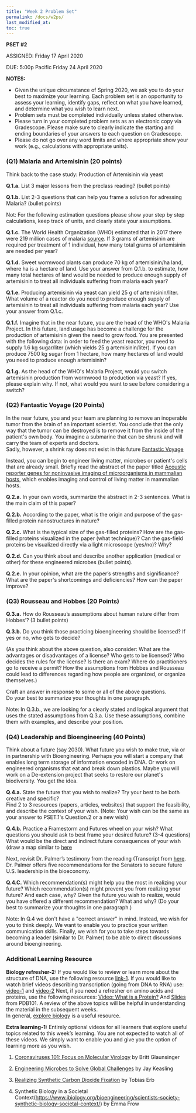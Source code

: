 ```yaml
---
title: "Week 2 Problem Set"
permalink: /docs/w2ps/
last_modified_at: 
toc: true
---
```


**PSET #2**

ASSIGNED: Friday 17 April 2020

DUE: 5:00p Pacific Friday 24 April 2020


**NOTES:**

- Given the unique circumstance of Spring 2020, we ask you to do your best to maximize your learning. Each problem set is an opportunity to assess your learning, identify gaps, reflect on what you have learned, and determine what you wish to learn next.
- Problem sets must be completed individually unless stated otherwise.
- Please turn in your completed problem sets as an electronic copy via Gradescope. Please make sure to clearly indicate the starting and ending boundaries of your answers to each question on Gradescope.
- Please do not go over any word limits and where appropriate show your work (e.g., calculations with appropriate units).


### (Q1) Malaria and Artemisinin (20 points)

Think back to the case study: Production of Artemisinin via yeast

**Q.1.a.** List 3 major lessons from the preclass reading? (bullet points)

**Q.1.b.** List 2-3 questions that can help you frame a solution for adressing Malaria? (bullet points)

Not:  For the following estimation questions please show your step by step calculations, keep track of units, and clearly state your assumptions. 

**Q.1.c.** The World Health Organization (WHO) estimated that in 2017 there were 219 million cases of malaria [source](https://www.who.int/en/news-room/fact-sheets/detail/malaria). If 3 grams of artemisinin are required per treatment of 1 individual, how many total grams of artemisinin are needed per year?

**Q.1.d.**  Sweet wormwood plants can produce 70 kg of artemisinin/ha land, where ha is a hectare of land.  Use your answer from Q.1.b. to estimate, how many total hectares of land would be needed to produce enough supply of artemisinin to treat all individuals suffering from malaria each year? 

**Q.1.e.**  Producing artemisinin via yeast can yield 25 g of artemisinin/liter. What volume of a reactor do you need to produce enough supply of artemisinin to treat all individuals suffering from malaria each year? Use your answer from Q.1.c.

**Q.1.f.**  Imagine that in the near future, you are the head of the WHO's Malaria Project.  In this future, land usage has become a challenge for the production of artemisinin given the need to grow food. You are presented with the following data: in order to feed the yeast reactor, you need to supply 1.6 kg sugar/liter (which yields 25 g artemisinin/liter). If you can produce 7500 kg sugar from 1 hectare, how many hectares of land would you need to produce enough artemisinin?

**Q.1.g.**  As the head of the WHO's Malaria Project, would you switch artemisinin production from wormwood to production via yeast?  If yes, please explain why. If not, what would you want to see before considering a switch?  

### (Q2) Fantastic Voyage (20 Points)

In the near future, you and your team are planning to remove an inoperable tumor from the brain of an important scientist. You conclude that the only way that the tumor can be destroyed is to remove it from the inside of the patient's own body. You imagine a submarine that can be shrunk and will carry the team of experts and doctors.            
Sadly, however, a shrink ray does not exist in this future [Fantastic Voyage](https://www.imdb.com/title/tt0060397/)

Instead, you can begin to engineer living matter, microbes or patient's cells that are already small.
Briefly read the abstract of the paper titled [Acoustic reporter genes for noninvasive imaging of microorganisms in mammalian hosts](https://www.nature.com/articles/nature25021), which enables imaging and control of living matter in mammalian hosts.

**Q.2.a.** In your own words, summarize the abstract in 2-3 sentences. What is the main claim of this paper?

**Q.2.b.** According to the paper, what is the origin and purpose of the gas-filled protein nanostructures in nature?  

**Q.2.c.** What is the typical size of the gas-filled proteins?  How are the gas-filled proteins visualized in the paper (what technique)?  Can the gas-field proteins be visualized directly via a light microscope (yes/no)? Why? 

**Q.2.d.** Can you think about and describe another application (medical or other) for these engineered microbes (bullet points). 

**Q.2.e.** In your opinion, what are the paper’s strengths and significance?  What are the paper's shortcomings and deficiencies? How can the paper improve? 

### (Q3) Rousseau and Hobbes (20 Points)

**Q.3.a.** How do Rousseau’s assumptions about human nature differ from Hobbes’? (3 bullet points)

**Q.3.b.** Do you think those practicing bioengineering should be licensed? If yes or no, who gets to decide? 

(As you think about the above question, also consider:  What are the advantages or disadvantages of a license?  Who gets to be licensed? Who decides the rules for the license?  Is there an exam? Where do practitioners go to receive a permit? How the assumptions from Hobbes and Rousseau could lead to differences regarding how people are organized, or organize themselves.)

Craft an answer in response to some or all of the above questions.  
Do your best to summarize your thoughts in one paragraph.

Note: In Q.3.b., we are looking for a clearly stated and logical argument that uses the stated assumptions from Q.3.a. Use these assumptions, combine them with examples, and describe your position. 

### (Q4) Leadership and Bioengineering (40 Points)

Think about a future (say 2030).  What future you wish to make true, via or in partnership with Bioengineering.
Perhaps you will start a company that enables long term storage of information encoded in DNA.  Or work on engineered organisms that eat and break down plastics.   Maybe you will work on a De-extension project that seeks to restore our planet's biodiversity.  You get the idea.  

**Q.4.a.**  State the future that you wish to realize? Try your best to be both creative and specific?  
Find 2 to 3 resources (papers, articles, websites) that support the feasibility, and describe the context of your wish. (Note: Your wish can be the same as your answer to PSET.1's Question.2 or a new wish) 

**Q.4.b.** Practice a Framestorm and Futures wheel on your wish? What questions you should ask to best frame your desired future? (3-4 questions)  What would be the direct and indirect future consequences of your wish (draw a map similar to [here](https://en.wikipedia.org/wiki/Futures_wheel)

Next, revisit Dr. Palmer’s testimony from the reading (Transcript from [here](https://www.commerce.senate.gov/services/files/C8F37274-730B-412E-9C9D-9A63839B37C7).  Dr. Palmer offers five recommendations for the Senators to secure future U.S. leadership in the bioeconomy. 

**Q.4.C.** Which recommendation(s) might help you the most in realizing your future? Which recommendation(s) might prevent you from realizing your future? And each case, why?  Given the future you wish to realize, would you have offered a different recommendation? What and why? (Do your best to summarize your thoughts in one paragraph.)

Note: In Q.4 we don't have a "correct answer" in mind.  Instead, we wish for you to think deeply.  We want to enable you to practice your written communication skills.  Finally, we wish for you to take steps towards becoming a leader (similar to Dr. Palmer) to be able to direct discussions around bioengineering. 


### Additional Learning Resource

**Biology refresher-2:** If you would like to review or learn more about the structure of  DNA, use the following resource [link-1](https://explorebiology.org/summary/genetics/the-structure-of-dna).  If you would like to watch brief videos describing transcription (going from DNA to RNA) use:  [video-1](https://explorebiology.org/videos/dna-transcription) and [video-2](https://explorebiology.org/videos/rna-polymerase-transcription) Next, if you need a refresher on amino acids and proteins, use the following resources: [Video: What is a Protein?](http://pdb101.rcsb.org/learn/videos/what-is-a-protein-video) And [Slides](https://cdn.rcsb.org/pdb101/learn/resources/what-is-a-protein/what-is-a-protein-pres.pdf) from PDB101. A review of the above topics will be helpful in understanding the material in the subsequent weeks.  
In general, [explore biology](https://explorebiology.org/) is a useful resource.

**Extra learning-1:** Entirely optional videos for all learners that explore useful topics related to this week’s learning.  You are not expected to watch all of these videos.  We simply want to enable you and give you the option of learning more as you wish. 

1.  [Coronaviruses 101: Focus on Molecular Virology](https://www.youtube.com/watch?v=8_bOhZd6ieM&t=) by Britt Glaunsinger

2. [Engineering Microbes to Solve Global Challenges](https://www.ibiology.org/bioengineering/engineering-microbes/) by Jay Keasling

3. [Realizing Synthetic Carbon Dioxide Fixation](https://www.ibiology.org/bioengineering/synthetic-carbon-dioxide-fixation/) by Tobias Erb

4. Synthetic Biology in a Societal Context(https://www.ibiology.org/bioengineering/scientists-society-synthetic-biology-societal-context/) by Emma Frow 

